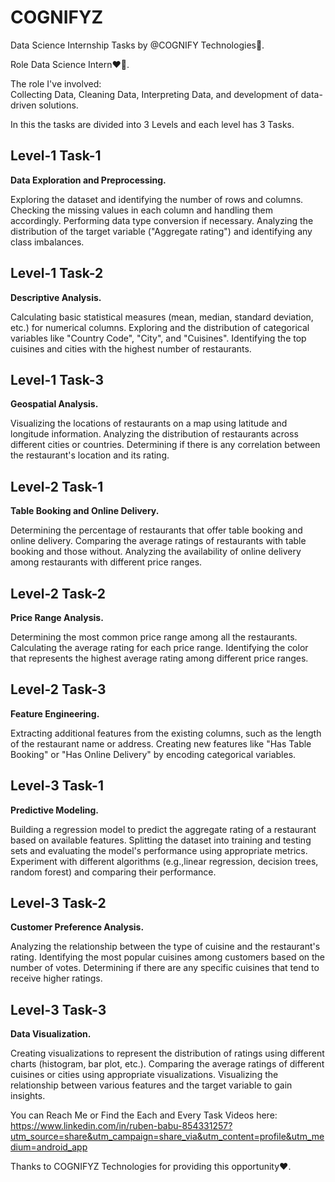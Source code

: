 # COGNIFYZ
Data Science Internship Tasks by @COGNIFY Technologies🎉.

Role Data Science Intern❤️💫.

The role I've involved:  
Collecting Data, Cleaning Data, Interpreting Data, and development of data-driven solutions.

In this the tasks are divided into 3 Levels and each level has 3 Tasks.

## Level-1 Task-1
**Data Exploration and Preprocessing.** 

Exploring the dataset and identifying the number of rows and columns.
Checking the missing values in each column and handling them accordingly.
Performing data type conversion if necessary.
Analyzing the distribution of the target variable ("Aggregate rating") and identifying any class imbalances.

## Level-1 Task-2
**Descriptive Analysis.**

Calculating basic statistical measures (mean, median, standard deviation, etc.) for numerical columns.
Exploring and the distribution of categorical variables like "Country Code", "City", and "Cuisines".
Identifying the top cuisines and cities with the highest number of restaurants.

## Level-1 Task-3
**Geospatial Analysis.**

Visualizing the locations of restaurants on a map using latitude and longitude information.
Analyzing the distribution of restaurants across different cities or countries.
Determining if there is any correlation between the restaurant's location and its rating.

## Level-2 Task-1
**Table Booking and Online Delivery.**

Determining the percentage of restaurants that offer table booking and online delivery.
Comparing the average ratings of restaurants with table booking and those without.
Analyzing the availability of online delivery among restaurants with different price ranges.

## Level-2 Task-2
**Price Range Analysis.**

Determining the most common price range among all the restaurants.
Calculating the average rating for each price range.
Identifying the color that represents the highest average rating among different price ranges.

## Level-2 Task-3
**Feature Engineering.**

Extracting additional features from the existing columns, such as the length of the restaurant name or address.
Creating new features like "Has Table Booking" or "Has Online Delivery" by encoding categorical variables.

## Level-3 Task-1
**Predictive Modeling.**

Building a regression model to predict the aggregate rating of a restaurant based on available features.
Splitting the dataset into training and testing sets and evaluating the model's performance using appropriate metrics.
Experiment with different algorithms (e.g.,linear regression, decision trees, random forest) and comparing their performance.

## Level-3 Task-2
**Customer Preference Analysis.**

Analyzing the relationship between the type of cuisine and the restaurant's rating.
Identifying the most popular cuisines among customers based on the number of votes.
Determining if there are any specific cuisines that tend to receive higher ratings.

## Level-3 Task-3
**Data Visualization.**

Creating visualizations to represent the distribution of ratings using different charts (histogram, bar plot, etc.).
Comparing the average ratings of different cuisines or cities using appropriate visualizations.
Visualizing the relationship between various features and the target variable to gain insights.

You can Reach Me or Find the Each and Every Task Videos here: https://www.linkedin.com/in/ruben-babu-854331257?utm_source=share&utm_campaign=share_via&utm_content=profile&utm_medium=android_app

Thanks to COGNIFYZ Technologies for providing this opportunity❤️.
